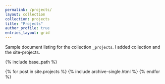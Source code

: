 ```yaml
---
permalink: /projects/
layout: collection
collection: projects
title: "Projects"
author_profile: true
entries_layout: grid
---
```


<!--
title: Portfolio
layout: collection
permalink: /portfolio/
collection: portfolio
entries_layout: grid
classes: wide
-->

Sample document listing for the collection `_projects`. I added collection and the site-projects.

{% include base_path %}

{% for post in site.projects %}
  {% include archive-single.html %}
{% endfor %}
